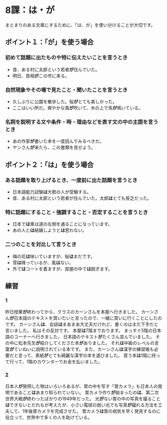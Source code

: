 # 8課：は・が

まとまりのある文章にするために、「は、が」を使い分けることが大切です。

## ポイント１：「が」を使う場合

### 初めて話題に出たものや特に伝えたいことを言うとき

- 昔、ある村に太郎という若者**が**住んでいた。
- 明日、首相**が**この市に来る。

### 自然現象やその場で見たこと・聞いたことを言うとき

- 久しぶりに公園を散歩した。桜**が**とても美しかった。
- ここはいい所だ。爽やかな風**が**吹いて、木の上で鳥**が**鳴いている。

### **名詞を説明する文**や**条件・時・理由などを表す文**の中の主語を言うとき

- あの作家**が**書いた本を一度読んでみるべきだ。
- ヤンさん**が**来たら、この書類を見せよう。

## ポイント２：「は」を使う場合

### ある話題を取り上げるとき、一度前に出た話題を言うとき

- 日本語能力試験**は**大勢の人が受験する。
- 昔、ある村に太郎という若者が住んでいた。太郎**は**とても貧乏だった。

### 特に話題にすること・強調すること・否定することを言うとき

- 日本で**は**車は道の左側を通ることになっています。
- あの人と**は**結婚しようと**は**思わない。

### 二つのことを対比して言うとき

- 梅の花**は**咲いていますが、桜**は**まだです。
- 雪**は**降っているが、風**は**ない。
- 外で**は**コートを着ますが、部屋の中で**は**脱ぎます。

## 練習

### 1

昨日授業**が**終わってから、クラスのカーンさんを本屋へ行きました。
カーンさん**が**日本語のテキストを買いたいと言ったので、一緒に買いに行くことにしたのです。
カーンさん**は**、会話**は**まあまあ大丈夫だけれど、書くのはまだ下手だと言いました。
私はその反対です。
本屋**は**7階までおります。
まっすぐ5階の日本語のコーナーへ行きました。
日本語のテキスト**が**たくさん並んでいました。
その中に松本先生**が**紹介してくださた本**が**ありました。
それ**は**中級のレベルの言葉**が**ていねいに説明されている本です。
また、カーンさん**は**漢字の練習帳も必要だと言って、表紙**が**とても綺麗な漢字の本を選びました。
買う本**は**1階に持って行って、1階のカウンターでお金を払いました。

### 2

日本人**が**発明した物はいろいろあるが、胃の中を写す「胃カメラ」も日本人の発明であること**は**あまり知られていない。
胃カメラ作り**が**始まったの**は**、第二次世界大戦**が**終わったばかりの1949年だった。
光**が**ない胃の中の写真を撮ること**は**できないとだれもが考えたが、小さい電球の弱い光でも写真**が**撮れる方法を工夫して、1年後胃カメラを完成させた。
胃カメラ**は**胃の病気を早く発見するのに役立って、世界中で多くの人を助けている。


